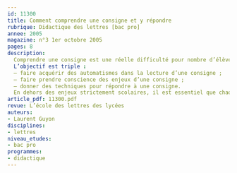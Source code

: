 ```yaml
---
id: 11300
title: Comment comprendre une consigne et y répondre
rubrique: Didactique des lettres [bac pro]
annee: 2005
magazine: n°3 1er octobre 2005
pages: 8
description: 
  Comprendre une consigne est une réelle difficulté pour nombre d’élèves. Répondre à une question, suivre des instructions, réaliser un travail défini est impossible si on ne sait pas précisément ce qui est demandé. Pour éviter la remarque récurrente « consigne mal comprise » en marge d’un exercice, il est indispensable de faire travailler les élèves sur la notion même de consigne.
  L’objectif est triple :
  – faire acquérir des automatismes dans la lecture d’une consigne ;
  – faire prendre conscience des enjeux d’une consigne ;
  – donner des techniques pour répondre à une consigne.
  En dehors des enjeux strictement scolaires, il est essentiel que chaque élève voie bien l’importance de comprendre correctement n’importe quelle consigne dans sa future vie professionnelle.
article_pdf: 11300.pdf
revue: L’école des lettres des lycées
auteurs:
- Laurent Guyon
disciplines:
- lettres
niveau_etudes:
- bac pro
programmes:
- didactique
---
```

